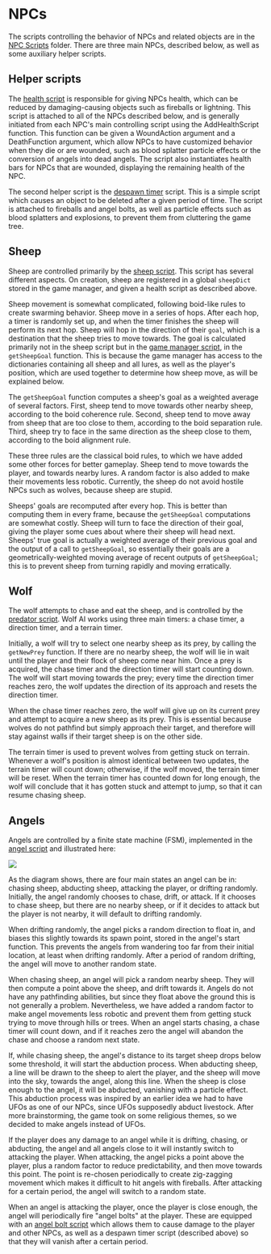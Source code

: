 # NPCs 

The scripts controlling the behavior of NPCs and related objects are in the <a href='https://github.com/leonl0000/LucysLuckyLambs/tree/master/prototypes/Quick%20Prototype/Assets/Scripts/NPC%20Scripts'>NPC Scripts</a> folder. There are three main NPCs, described below, as well as some auxiliary helper scripts.

## Helper scripts
The <a href='https://github.com/leonl0000/LucysLuckyLambs/blob/master/prototypes/Quick%20Prototype/Assets/Scripts/NPC%20Scripts/HealthScript.cs'>health script</a> is responsible for giving NPCs health, which can be reduced by damaging-causing objects such as fireballs or lightning. This script is attached to all of the NPCs described below, and is generally initiated from each NPC's main controlling script using the AddHealthScript function. This function can be given a WoundAction argument and a DeathFunction argument, which allow NPCs to have customized behavior when they die or are wounded, such as blood splatter particle effects or the conversion of angels into dead angels. The script also instantiates health bars for NPCs that are wounded, displaying the remaining health of the NPC.

The second helper script is the <a href='https://github.com/leonl0000/LucysLuckyLambs/blob/master/prototypes/Quick%20Prototype/Assets/Scripts/NPC%20Scripts/despawnTimer.cs'>despawn timer</a> script. This is a simple script which causes an object to be deleted after a given period of time. The script is attached to fireballs and angel bolts, as well as particle effects such as blood splatters and explosions, to prevent them from cluttering the game tree.

## Sheep

Sheep are controlled primarily by the <a href='https://github.com/leonl0000/LucysLuckyLambs/blob/master/prototypes/Quick%20Prototype/Assets/Scripts/NPC%20Scripts/sheepScript.cs'>sheep script</a>. This script has several different aspects. On creation, sheep are registered in a global `sheepDict` stored in the game manager, and given a health script as described above.

Sheep movement is somewhat complicated, following boid-like rules to create swarming behavior. Sheep move in a series of hops. After each hop, a timer is randomly set up, and when the timer finishes the sheep will perform its next hop. Sheep will hop in the direction of their `goal`, which is a destination that the sheep tries to move towards. The goal is calculated primarily not in the sheep script but in the <a href='https://github.com/leonl0000/LucysLuckyLambs/blob/master/prototypes/Quick%20Prototype/Assets/Scripts/Environmental%20Scripts/hellSceneManager.cs'>game manager script</a>, in the `getSheepGoal` function. This is because the game manager has access to the dictionaries containing all sheep and all lures, as well as the player's position, which are used together to determine how sheep move, as will be explained below.

The `getSheepGoal` function computes a sheep's goal as a weighted average of several factors. First, sheep tend to move towards other nearby sheep, according to the boid coherence rule. Second, sheep tend to move away from sheep that are too close to them, according to the boid separation rule. Third, sheep try to face in the same direction as the sheep close to them, according to the boid alignment rule.

These three rules are the classical boid rules, to which we have added some other forces for better gameplay. Sheep tend to move towards the player, and towards nearby lures. A random factor is also added to make their movements less robotic. Currently, the sheep do not avoid hostile NPCs such as wolves, because sheep are stupid.

Sheeps' goals are recomputed after every hop. This is better than computing them in every frame, because the `getSheepGoal` computations are somewhat costly. Sheep will turn to face the direction of their goal, giving the player some cues about where their sheep will head next. Sheeps' true goal is actually a weighted average of their previous goal and the output of a call to `getSheepGoal`, so essentially their goals are a geometrically-weighted moving average of recent outputs of `getSheepGoal`; this is to prevent sheep from turning rapidly and moving erratically.

## Wolf

The wolf attempts to chase and eat the sheep, and is controlled by the <a href='https://github.com/leonl0000/LucysLuckyLambs/blob/master/prototypes/Quick%20Prototype/Assets/Scripts/NPC%20Scripts/PredatorScript.cs'>predator script</a>. Wolf AI works using three main timers: a chase timer, a direction timer, and a terrain timer.

Initially, a wolf will try to select one nearby sheep as its prey, by calling the `getNewPrey` function. If there are no nearby sheep, the wolf will lie in wait until the player and their flock of sheep come near him. Once a prey is acquired, the chase timer and the direction timer will start counting down. The wolf will start moving towards the prey; every time the direction timer reaches zero, the wolf updates the direction of its approach and resets the direction timer.

When the chase timer reaches zero, the wolf will give up on its current prey and attempt to acquire a new sheep as its prey. This is essential because wolves do not pathfind but simply approach their target, and therefore will stay against walls if their target sheep is on the other side.

The terrain timer is used to prevent wolves from getting stuck on terrain. Whenever a wolf's position is almost identical between two updates, the terrain timer will count down; otherwise, if the wolf moved, the terrain timer will be reset. When the terrain timer has counted down for long enough, the wolf will conclude that it has gotten stuck and attempt to jump, so that it can resume chasing sheep.

## Angels

Angels are controlled by a finite state machine (FSM), implemented in the <a href='https://github.com/leonl0000/LucysLuckyLambs/blob/master/prototypes/Quick%20Prototype/Assets/Scripts/NPC%20Scripts/angelScript.cs'>angel script</a> and illustrated here:

<img src='https://github.com/leonl0000/LucysLuckyLambs/blob/master/Documentation/AngelFSM.png' />

As the diagram shows, there are four main states an angel can be in: chasing sheep, abducting sheep, attacking the player, or drifting randomly. Initially, the angel randomly chooses to chase, drift, or attack. If it chooses to chase sheep, but there are no nearby sheep, or if it decides to attack but the player is not nearby, it will default to drifting randomly.

When drifting randomly, the angel picks a random direction to float in, and biases this slightly towards its spawn point, stored in the angel's start function. This prevents the angels from wandering too far from their initial location, at least when drifting randomly. After a period of random drifting, the angel will move to another random state.

When chasing sheep, an angel will pick a random nearby sheep. They will then compute a point above the sheep, and drift towards it. Angels do not have any pathfinding abilities, but since they float above the ground this is not generally a problem. Nevertheless, we have added a random factor to make angel movements less robotic and prevent them from getting stuck trying to move through hills or trees. When an angel starts chasing, a chase timer will count down, and if it reaches zero the angel will abandon the chase and choose a random next state.

If, while chasing sheep, the angel's distance to its target sheep drops below some threshold, it will start the abduction process. When abducting sheep, a line will be drawn to the sheep to alert the player, and the sheep will move into the sky, towards the angel, along this line. When the sheep is close enough to the angel, it will be abducted, vanishing with a particle effect. This abduction process was inspired by an earlier idea we had to have UFOs as one of our NPCs, since UFOs supposedly abduct livestock. After more brainstorming, the game took on some religious themes, so we decided to make angels instead of UFOs.

If the player does any damage to an angel while it is drifting, chasing, or abducting, the angel and all angels close to it will instantly switch to attacking the player. When attacking, the angel picks a point above the player, plus a random factor to reduce predictability, and then move towards this point. The point is re-chosen periodically to create zig-zagging movement which makes it difficult to hit angels with fireballs. After attacking for a certain period, the angel will switch to a random state.

When an angel is attacking the player, once the player is close enough, the angel will periodically fire "angel bolts" at the player. These are equipped with an <a href='https://github.com/leonl0000/LucysLuckyLambs/blob/master/prototypes/Quick%20Prototype/Assets/Scripts/NPC%20Scripts/angelBoltScript.cs'>angel bolt script</a> which allows them to cause damage to the player and other NPCs, as well as a despawn timer script (described above) so that they will vanish after a certain period.
